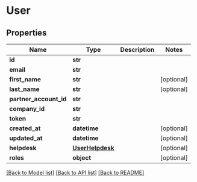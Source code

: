 # User

## Properties
Name | Type | Description | Notes
------------ | ------------- | ------------- | -------------
**id** | **str** |  | 
**email** | **str** |  | 
**first_name** | **str** |  | [optional] 
**last_name** | **str** |  | [optional] 
**partner_account_id** | **str** |  | 
**company_id** | **str** |  | 
**token** | **str** |  | 
**created_at** | **datetime** |  | [optional] 
**updated_at** | **datetime** |  | [optional] 
**helpdesk** | [**UserHelpdesk**](UserHelpdesk.md) |  | [optional] 
**roles** | **object** |  | [optional] 

[[Back to Model list]](../README.md#documentation-for-models) [[Back to API list]](../README.md#documentation-for-api-endpoints) [[Back to README]](../README.md)

